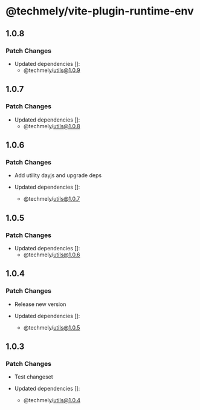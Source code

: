# @techmely/vite-plugin-runtime-env

## 1.0.8

### Patch Changes

- Updated dependencies []:
  - @techmely/utils@1.0.9

## 1.0.7

### Patch Changes

- Updated dependencies []:
  - @techmely/utils@1.0.8

## 1.0.6

### Patch Changes

- Add utility dayjs and upgrade deps

- Updated dependencies []:
  - @techmely/utils@1.0.7

## 1.0.5

### Patch Changes

- Updated dependencies []:
  - @techmely/utils@1.0.6

## 1.0.4

### Patch Changes

- Release new version

- Updated dependencies []:
  - @techmely/utils@1.0.5

## 1.0.3

### Patch Changes

- Test changeset

- Updated dependencies []:
  - @techmely/utils@1.0.4
